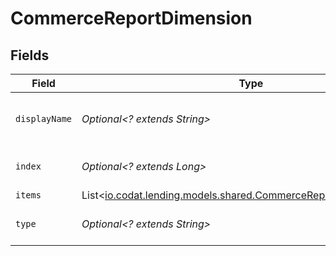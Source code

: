 # CommerceReportDimension


## Fields

| Field                                                                                                                    | Type                                                                                                                     | Required                                                                                                                 | Description                                                                                                              |
| ------------------------------------------------------------------------------------------------------------------------ | ------------------------------------------------------------------------------------------------------------------------ | ------------------------------------------------------------------------------------------------------------------------ | ------------------------------------------------------------------------------------------------------------------------ |
| `displayName`                                                                                                            | *Optional<? extends String>*                                                                                             | :heavy_minus_sign:                                                                                                       | The dimension's display name.                                                                                            |
| `index`                                                                                                                  | *Optional<? extends Long>*                                                                                               | :heavy_minus_sign:                                                                                                       | The dimension's index.                                                                                                   |
| `items`                                                                                                                  | List<[io.codat.lending.models.shared.CommerceReportDimensionItems](../../models/shared/CommerceReportDimensionItems.md)> | :heavy_minus_sign:                                                                                                       | N/A                                                                                                                      |
| `type`                                                                                                                   | *Optional<? extends String>*                                                                                             | :heavy_minus_sign:                                                                                                       | The dimension's type.                                                                                                    |
